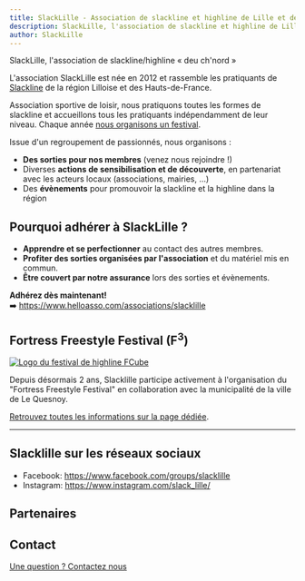 ```yaml
---
title: SlackLille - Association de slackline et highline de Lille et des Hauts-de-France
description: SlackLille, l'association de slackline et highline de Lille et des Hauts-de-France, organise des sorties, des évènements et des actions de sensibilisation, ainsi que le festival FCube. Adhérez dès maintenant!. Vous trouverez aussi sur ce site des ressource pour débuter la pratique de la Slackline et de la Highline. Enfin,vous pouvez nous retrouver sur Facebook et Instagram.
author: SlackLille
---
```


<script lang="ts">
import logoFCube from '$lib/assets/logo_fcube.png';
import Logos from "./Logos.svelte";
</script>

<div class="lead bg-gradient-to-tl from-slackviolet-100 to-slackblue-100 px-4 md:px-8 pt-1 pb-2 rounded-md shadow-sm">
<p class="text-2xl md:text-3xl font-light text-slackblue-800"> 
SlackLille, l'association de slackline/highline &laquo;&nbsp;deu ch'nord&nbsp;&raquo;
</p>

L'association SlackLille est née en 2012 et rassemble les pratiquants de [Slackline](https://fr.wikipedia.org/wiki/Slackline) de la région Lilloise et des Hauts-de-France.

Association sportive de loisir, nous pratiquons toutes les formes de slackline et accueillons tous les pratiquants indépendamment de leur niveau. Chaque année [nous organisons un festival](festival/).

Issue d'un regroupement de passionnés, nous organisons&nbsp;:

- **Des sorties pour nos membres** (venez nous rejoindre !)
- Diverses **actions de sensibilisation et de découverte**, en partenariat avec les acteurs locaux (associations, mairies, ...)
- Des **évènements** pour promouvoir la slackline et la highline dans la région

</div>

<div class="flex flex-col md:flex-row gap-4">
<div class="w-full md:w-1/2">

## Pourquoi adhérer à SlackLille&nbsp;?

- **Apprendre et se perfectionner** au contact des autres membres.
- **Profiter des sorties organisées par l'association** et du matériel mis en commun.
- **Être couvert par notre assurance** lors des sorties et évènements.


**Adhérez dès maintenant!**  
➡️ https://www.helloasso.com/associations/slacklille
</div>
<div class="w-full md:w-1/2">

## Fortress Freestyle Festival (F<sup>3</sup>)

<a href="festival/"><img alt="Logo du festival de highline FCube" class="not-prose md:float-left md:w-1/4 md:mr-4 border p-2" src="{logoFCube}"/></a>

Depuis désormais 2 ans, Slacklille participe activement à l'organisation du "Fortress Freestyle Festival" en collaboration avec la municipalité de la ville de Le Quesnoy.

[Retrouvez toutes les informations sur la page dédiée](festival/).
</div>
</div>

<hr class="clear-both mt-2"/>

## Slacklille sur les réseaux sociaux

- Facebook: https://www.facebook.com/groups/slacklille
- Instagram: https://www.instagram.com/slack_lille/  

## Partenaires

<Logos/>

## Contact

<a href="mailto:slacklille+contact@gmail.com">Une question ? Contactez nous</a>
